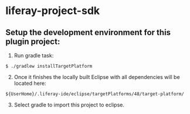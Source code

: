 # liferay-project-sdk

## Setup the development environment for this plugin project:

1. Run gradle task:

```
$ ./gradlew installTargetPlatform
```
2. Once it finishes the locally built Eclipse with all dependencies will be located here:

```
${UserHome}/.liferay-ide/eclipse/targetPlatforms/48/target-platform/
```

3. Select gradle to import this project to eclipse.